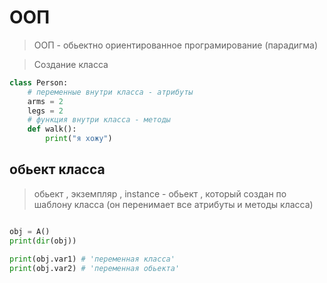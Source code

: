 # ООП
> ООП - обьектно ориентированное програмирование (парадигма)

> Создание класса
```py
class Person:
    # переменные внутри класса - атрибуты
    arms = 2
    legs = 2
    # функция внутри класса - методы
    def walk():
        print("я хожу")
```
## обьект класса
> обьект , экземпляр , instance - обьект , который создан по шаблону класса (он перенимает все атрибуты и методы класса)

```py

obj = A()
print(dir(obj))

print(obj.var1) # 'переменная класса'
print(obj.var2) # 'переменная обьекта'
```
